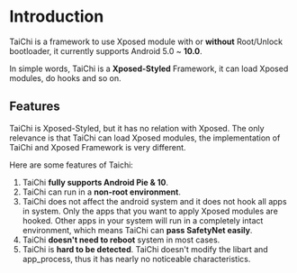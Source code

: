 # Introduction 

TaiChi is a framework to use Xposed module with or **without** Root/Unlock bootloader, it currently supports Android 5.0 ~ **10.0**.

In simple words, TaiChi is a **Xposed-Styled** Framework, it can load Xposed modules, do hooks and so on.

## Features

TaiChi is Xposed-Styled, but it has no relation with Xposed. The only relevance is that TaiChi can load Xposed modules, the implementation of TaiChi and Xposed Framework is very different.

Here are some features of Taichi:

1. TaiChi **fully supports Android Pie & 10**.
2. TaiChi can run in a **non-root environment**.
3. TaiChi does not affect the android system and it does not hook all apps in system. Only the apps that you want to apply Xposed modules are hooked. Other apps in your system will run in a completely intact environment, which means TaiChi can **pass SafetyNet easily**.
4. TaiChi **doesn't need to reboot** system in most cases.
5. TaiChi is **hard to be detected**. TaiChi doesn't modify the libart and app_process, thus it has nearly no noticeable characteristics.